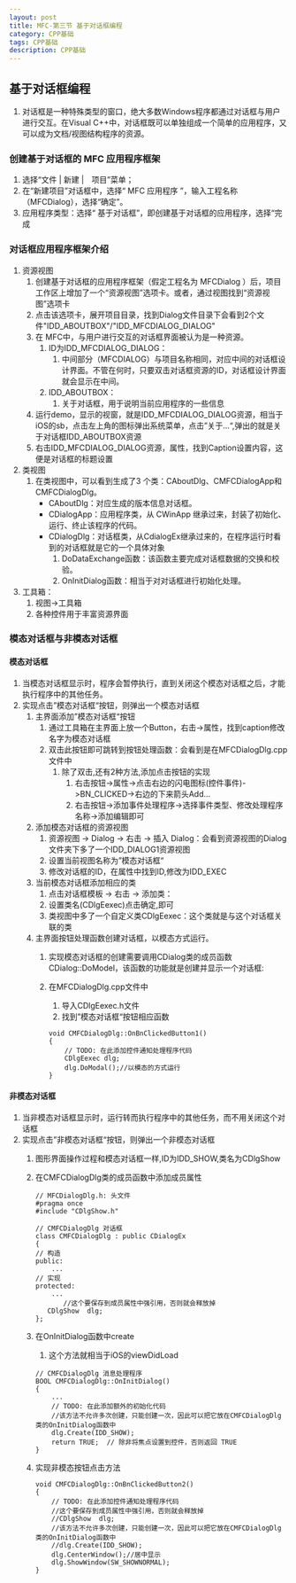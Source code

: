 ```yaml
---
layout: post
title: MFC-第三节 基于对话框编程
category: CPP基础
tags: CPP基础
description: CPP基础
---
```


## 基于对话框编程
1. 对话框是一种特殊类型的窗口，绝大多数Windows程序都通过对话框与用户进行交互。在Visual C++中，对话框既可以单独组成一个简单的应用程序，又可以成为文档/视图结构程序的资源。

### 创建基于对话框的 MFC 应用程序框架
1. 选择“文件 | 新建 |　项目”菜单； 
2. 在“新建项目”对话框中，选择“ MFC 应用程序 ”，输入工程名称（MFCDialog），选择“确定”。
3. 应用程序类型：选择“ 基于对话框”，即创建基于对话框的应用程序，选择“完成

### 对话框应用程序框架介绍
1. 资源视图
    1. 创建基于对话框的应用程序框架（假定工程名为 MFCDialog ）后，项目工作区上增加了一个“资源视图”选项卡。或者，通过视图找到“资源视图”选项卡
    2. 点击该选项卡，展开项目目录，找到Dialog文件目录下会看到2个文件"IDD_ABOUTBOX"/"IDD_MFCDIALOG_DIALOG"
    3. 在 MFC中，与用户进行交互的对话框界面被认为是一种资源。
        1. ID为IDD_MFCDIALOG_DIALOG：
            1. 中间部分（MFCDIALOG）与项目名称相同，对应中间的对话框设计界面。不管在何时，只要双击对话框资源的ID，对话框设计界面就会显示在中间。
        2. IDD_ABOUTBOX：
            1. 关于对话框，用于说明当前应用程序的一些信息
    4. 运行demo，显示的视窗，就是IDD_MFCDIALOG_DIALOG资源，相当于iOS的sb，点击左上角的图标弹出系统菜单，点击”关于...“,弹出的就是关于对话框IDD_ABOUTBOX资源
    5. 右击IDD_MFCDIALOG_DIALOG资源，属性，找到Caption设置内容，这便是对话框的标题设置
2. 类视图
    1. 在类视图中，可以看到生成了3 个类：CAboutDlg、CMFCDialogApp和CMFCDialogDlg。
        * CAboutDlg：对应生成的版本信息对话框。
        * CDialogApp：应用程序类，从 CWinApp 继承过来，封装了初始化、运行、终止该程序的代码。
        * CDialogDlg：对话框类，从CdialogEx继承过来的，在程序运行时看到的对话框就是它的一个具体对象
            1. DoDataExchange函数：该函数主要完成对话框数据的交换和校验。
            2. OnInitDialog函数：相当于对对话框进行初始化处理。
3. 工具箱：
    1. 视图->工具箱
    2. 各种控件用于丰富资源界面

### 模态对话框与非模态对话框

#### 模态对话框
1. 当模态对话框显示时，程序会暂停执行，直到关闭这个模态对话框之后，才能执行程序中的其他任务。
2. 实现点击”模态对话框“按钮，则弹出一个模态对话框
    1. 主界面添加”模态对话框“按钮
        1. 通过工具箱在主界面上放一个Button，右击->属性，找到caption修改名字为模态对话框
        2. 双击此按钮即可跳转到按钮处理函数：会看到是在MFCDialogDlg.cpp文件中
            1. 除了双击,还有2种方法,添加点击按钮的实现
                1. 右击按钮->属性->点击右边的闪电图标(控件事件)->BN_CLICKED->右边的下来箭头Add...
                2. 右击按钮->添加事件处理程序->选择事件类型、修改处理程序名称->添加编辑即可
    2. 添加模态对话框的资源视图
        1. 资源视图 -> Dialog -> 右击 -> 插入 Dialog：会看到资源视图的Dialog文件夹下多了一个IDD_DIALOG1资源视图
        2. 设置当前视图名称为”模态对话框“
        3. 修改对话框的ID，在属性中找到ID,修改为IDD_EXEC
    3. 当前模态对话框添加相应的类
        1. 点击对话框模板 -> 右击 -> 添加类：
        2. 设置类名(CDlgEexec)点击确定,即可
        3. 类视图中多了一个自定义类CDlgEexec：这个类就是与这个对话框关联的类
    4. 主界面按钮处理函数创建对话框，以模态方式运行。
        1. 实现模态对话框的创建需要调用CDialog类的成员函数CDialog::DoModel，该函数的功能就是创建并显示一个对话框:
        2. 在MFCDialogDlg.cpp文件中
            1. 导入CDlgEexec.h文件
            2. 找到”模态对话框“按钮相应函数
            
            ```
            void CMFCDialogDlg::OnBnClickedButton1()
            {
            	// TODO: 在此添加控件通知处理程序代码
            	CDlgEexec dlg;
            	dlg.DoModal();//以模态的方式运行
            }
            ```
    
#### 非模态对话框
1. 当非模态对话框显示时，运行转而执行程序中的其他任务，而不用关闭这个对话框
2. 实现点击”非模态对话框“按钮，则弹出一个非模态对话框
    1. 图形界面操作过程和模态对话框一样,ID为IDD_SHOW,类名为CDlgShow
    2. 在CMFCDialogDlg类的成员函数中添加成员属性
        
        ```
        // MFCDialogDlg.h: 头文件
        #pragma once
        #include "CDlgShow.h"
   
        // CMFCDialogDlg 对话框
        class CMFCDialogDlg : public CDialogEx
        {
        // 构造
        public:
        	...
        // 实现
        protected:
        	...
        	   //这个要保存到成员属性中强引用，否则就会释放掉
           CDlgShow  dlg;
        };
        ```
    3. 在OnInitDialog函数中create
        1. 这个方法就相当于iOS的viewDidLoad
        
        ```
        // CMFCDialogDlg 消息处理程序
        BOOL CMFCDialogDlg::OnInitDialog()
        {
        	...
        	// TODO: 在此添加额外的初始化代码
        	//该方法不允许多次创建，只能创建一次，因此可以把它放在CMFCDialogDlg类的OnInitDialog函数中
        	dlg.Create(IDD_SHOW);
        	return TRUE;  // 除非将焦点设置到控件，否则返回 TRUE
        }
        ```
    4. 实现非模态按钮点击方法
        
        ```
        void CMFCDialogDlg::OnBnClickedButton2()
        {
        	// TODO: 在此添加控件通知处理程序代码
        	//这个要保存到成员属性中强引用，否则就会释放掉
        	//CDlgShow  dlg;
        	//该方法不允许多次创建，只能创建一次，因此可以把它放在CMFCDialogDlg类的OnInitDialog函数中
        	//dlg.Create(IDD_SHOW);
        	dlg.CenterWindow();//居中显示
        	dlg.ShowWindow(SW_SHOWNORMAL);
        }
        ```

